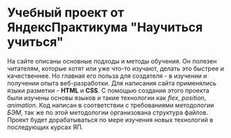 # Учебный проект от ЯндексПрактикума "Научиться учиться"
На сайте описаны основные подходы и методы обучения. Он полезен читателям, которые хотят или уже что-то изучают, делать это быстрее и качественнее. Но главная его польза для создателя - в изучении и получении опыта веб-разработки.
Для написания сайта применялись языки разметки - **HTML** и **CSS**. С помощью создания этого проекта были изучены основы языков и такие технологии как *flex*, *position*, *animation*. Код написан в соответствии с требованиями методологии *БЭМ*, так же по этой методологии организована структура файлов.
Проект будет дорабатываться по мере изучения новых технологий в последующих курсах ЯП.